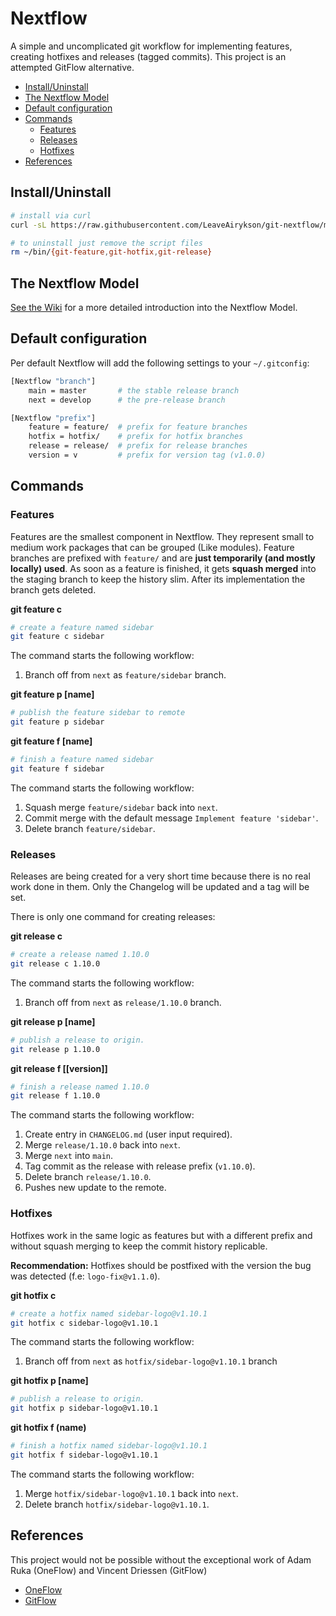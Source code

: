# Nextflow

A simple and uncomplicated git workflow for implementing features, creating hotfixes and releases (tagged commits). This project is an attempted GitFlow alternative.

* [Install/Uninstall](#installuninstall)
* [The Nextflow Model](#the-nextflow-model)
* [Default configuration](#default-configuration)
* [Commands](#commands)
    * [Features](#features)
    * [Releases](#releases)
    * [Hotfixes](#hotfixes)
* [References](#references)

## Install/Uninstall

```bash
# install via curl
curl -sL https://raw.githubusercontent.com/LeaveAirykson/git-nextflow/master/install.sh | bash -s install

# to uninstall just remove the script files
rm ~/bin/{git-feature,git-hotfix,git-release}
```

## The Nextflow Model

[See the Wiki](https://github.com/LeaveAirykson/git-nextflow/wiki) for a more detailed introduction into the Nextflow Model.

## Default configuration

Per default Nextflow will add the following settings to your `~/.gitconfig`:

```bash
[Nextflow "branch"]
    main = master       # the stable release branch
    next = develop      # the pre-release branch

[Nextflow "prefix"]
    feature = feature/  # prefix for feature branches
    hotfix = hotfix/    # prefix for hotfix branches
    release = release/  # prefix for release branches
    version = v         # prefix for version tag (v1.0.0)
```

## Commands

### Features
Features are the smallest component in Nextflow. They represent small to medium work packages that can be grouped (Like modules). Feature branches are prefixed with `feature/` and are **just temporarily (and mostly locally) used**. As soon as a feature is finished, it gets **squash merged** into the staging branch to keep the history slim. After its implementation the branch gets deleted.

**git feature c <name>**

```bash
# create a feature named sidebar
git feature c sidebar
```

The command starts the following workflow:

1. Branch off from `next` as `feature/sidebar` branch.

**git feature p [name]**

```bash
# publish the feature sidebar to remote
git feature p sidebar
```

**git feature f [name]**

```bash
# finish a feature named sidebar
git feature f sidebar
```

The command starts the following workflow:

1. Squash merge `feature/sidebar` back into `next`.
2. Commit merge with the default message `Implement feature 'sidebar'`.
3. Delete branch `feature/sidebar`.

### Releases
Releases are being created for a very short time because there is no real work done in them. Only the Changelog will be updated and a tag will be set.

There is only one command for creating releases:

**git release c <version>**

```bash
# create a release named 1.10.0
git release c 1.10.0
```

The command starts the following workflow:

1. Branch off from `next` as `release/1.10.0` branch.

**git release p [name]**

```bash
# publish a release to origin.
git release p 1.10.0
```

**git release f [[version]]**

```bash
# finish a release named 1.10.0
git release f 1.10.0
```

The command starts the following workflow:

1. Create entry in `CHANGELOG.md` (user input required).
2. Merge `release/1.10.0` back into `next`.
3. Merge `next` into `main`.
4. Tag commit as the release with release prefix (`v1.10.0`).
5. Delete branch `release/1.10.0`.
6. Pushes new update to the remote.

### Hotfixes

Hotfixes work in the same logic as features but with a different prefix and without squash merging to keep the commit history replicable.

**Recommendation:**
Hotfixes should be postfixed with the version the bug was detected (f.e: `logo-fix@v1.1.0`).

**git hotfix c <name>**

```bash
# create a hotfix named sidebar-logo@v1.10.1
git hotfix c sidebar-logo@v1.10.1
```
The command starts the following workflow:

1. Branch off from `next` as `hotfix/sidebar-logo@v1.10.1` branch

**git hotfix p [name]**

```bash
# publish a release to origin.
git hotfix p sidebar-logo@v1.10.1
```

**git hotfix f (name)**

```bash
# finish a hotfix named sidebar-logo@v1.10.1
git hotfix f sidebar-logo@v1.10.1
```

The command starts the following workflow:

1. Merge `hotfix/sidebar-logo@v1.10.1` back into `next`.
2. Delete branch `hotfix/sidebar-logo@v1.10.1`.


## References
This project would not be possible without the exceptional work of Adam Ruka (OneFlow) and Vincent Driessen (GitFlow)
- [OneFlow](https://www.endoflineblog.com/oneflow-a-git-branching-model-and-workflow)
- [GitFlow](https://nvie.com/posts/a-successful-git-branching-model/)